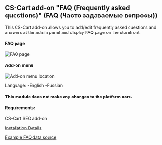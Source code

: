 ## CS-Cart add-on "FAQ (Frequently asked questions)" (FAQ (Часто задаваемые вопросы))

This CS-Cart add-on allows you to add/edit frequently asked questions and answers at the admin panel 
and display FAQ page on the storefront

#### FAQ page

![FAQ page](https://i.ibb.co/5h14M3V/FAQ-storefront.png "FAQ page")

#### Add-on menu

![Add-on menu location](https://i.ibb.co/23fFYR7/Screenshot2.png "Where to find add-on at admin panel")

Language:
-English
-Russian

#### This module does not make any changes to the platform core.

#### Requirements:

CS-Cart SEO add-on

[Installation Details](https://www.cs-cart.ru/docs/latest/user_guide/addons/1manage_addons.html#id2)

[Example FAQ data source](https://www.newyorker.com/humor/daily-shouts/f-a-q-s-about-f-a-q-s)